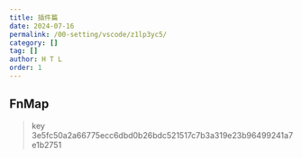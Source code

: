 ```yaml
---
title: 插件篇
date: 2024-07-16
permalink: /00-setting/vscode/z1lp3yc5/
category: []
tag: []
author: H T L
order: 1
---
```





## FnMap

> key 3e5fc50a2a66775ecc6dbd0b26bdc521517c7b3a319e23b96499241a7e1b2751